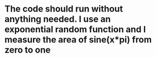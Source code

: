# The code should run without anything needed. I use an exponential random function and I measure the area of sine(x*pi) from zero to one
